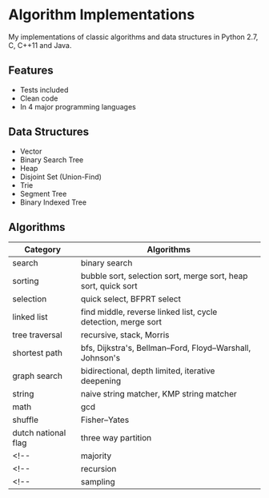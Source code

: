 # Algorithm Implementations
My implementations of classic algorithms and data structures in Python 2.7, C, C++11 and Java. 

## Features
* Tests included
* Clean code
* In 4 major programming languages

## Data Structures
* Vector
* Binary Search Tree
* Heap
* Disjoint Set (Union-Find)
* Trie
* Segment Tree
* Binary Indexed Tree

## Algorithms
| Category            | Algorithms                                        |
| ----------          | ------------                                      |
| search              | binary search                                     |
| sorting   | bubble sort, selection sort, merge sort, heap sort, quick sort |
| selection           | quick select, BFPRT select                        |
| linked list | find middle, reverse linked list, cycle detection, merge sort |
| tree traversal      | recursive, stack, Morris                          |
| shortest path | bfs, Dijkstra's, Bellman–Ford, Floyd–Warshall, Johnson's |
| graph search        | bidirectional, depth limited, iterative deepening |
| string              | naive string matcher, KMP string matcher          |
| math                | gcd                                               |
| shuffle             | Fisher–Yates                                      |
| dutch national flag | three way partition                               |
<!--| majority            | majority vote                                     |-->
<!--| recursion           | permutations, subsets                             |-->
<!--| sampling            | selection-rejection, reservoir sampling           |-->

